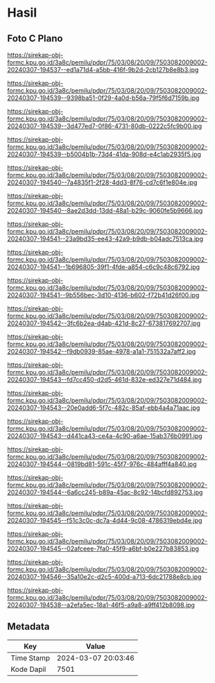 # Hasil

## Foto C Plano

https://sirekap-obj-formc.kpu.go.id/3a8c/pemilu/pdpr/75/03/08/20/09/7503082009002-20240307-194537--ed1a71d4-a5bb-416f-9b2d-2cb127b8e8b3.jpg

https://sirekap-obj-formc.kpu.go.id/3a8c/pemilu/pdpr/75/03/08/20/09/7503082009002-20240307-194539--9398ba51-0f29-4a0d-b56a-79f5f6d7159b.jpg

https://sirekap-obj-formc.kpu.go.id/3a8c/pemilu/pdpr/75/03/08/20/09/7503082009002-20240307-194539--3d477ed7-0f86-4731-80db-0222c5fc9b00.jpg

https://sirekap-obj-formc.kpu.go.id/3a8c/pemilu/pdpr/75/03/08/20/09/7503082009002-20240307-194539--b5004b1b-73d4-41da-908d-e4c1ab2935f5.jpg

https://sirekap-obj-formc.kpu.go.id/3a8c/pemilu/pdpr/75/03/08/20/09/7503082009002-20240307-194540--7a4835f1-2f28-4dd3-8f76-cd7c6f1e804e.jpg

https://sirekap-obj-formc.kpu.go.id/3a8c/pemilu/pdpr/75/03/08/20/09/7503082009002-20240307-194540--8ae2d3dd-13dd-48a1-b29c-9060fe5b9666.jpg

https://sirekap-obj-formc.kpu.go.id/3a8c/pemilu/pdpr/75/03/08/20/09/7503082009002-20240307-194541--23a9bd35-ee43-42a9-b9db-b04adc7513ca.jpg

https://sirekap-obj-formc.kpu.go.id/3a8c/pemilu/pdpr/75/03/08/20/09/7503082009002-20240307-194541--1b696805-39f1-4fde-a854-c6c9c48c6792.jpg

https://sirekap-obj-formc.kpu.go.id/3a8c/pemilu/pdpr/75/03/08/20/09/7503082009002-20240307-194541--9b556bec-3d10-4136-b602-f72b41d26f00.jpg

https://sirekap-obj-formc.kpu.go.id/3a8c/pemilu/pdpr/75/03/08/20/09/7503082009002-20240307-194542--3fc6b2ea-d4ab-421d-8c27-673817692707.jpg

https://sirekap-obj-formc.kpu.go.id/3a8c/pemilu/pdpr/75/03/08/20/09/7503082009002-20240307-194542--f9db0939-85ae-4978-a1a1-751532a7aff2.jpg

https://sirekap-obj-formc.kpu.go.id/3a8c/pemilu/pdpr/75/03/08/20/09/7503082009002-20240307-194543--fd7cc450-d2d5-461d-832e-ed327e71d484.jpg

https://sirekap-obj-formc.kpu.go.id/3a8c/pemilu/pdpr/75/03/08/20/09/7503082009002-20240307-194543--20e0add6-5f7c-482c-85af-ebb4a4a71aac.jpg

https://sirekap-obj-formc.kpu.go.id/3a8c/pemilu/pdpr/75/03/08/20/09/7503082009002-20240307-194543--d441ca43-ce4a-4c90-a6ae-15ab376b0991.jpg

https://sirekap-obj-formc.kpu.go.id/3a8c/pemilu/pdpr/75/03/08/20/09/7503082009002-20240307-194544--0819bd81-591c-45f7-976c-484afff4a840.jpg

https://sirekap-obj-formc.kpu.go.id/3a8c/pemilu/pdpr/75/03/08/20/09/7503082009002-20240307-194544--6a6cc245-b89a-45ac-8c92-14bcfd892753.jpg

https://sirekap-obj-formc.kpu.go.id/3a8c/pemilu/pdpr/75/03/08/20/09/7503082009002-20240307-194545--f51c3c0c-dc7a-4d44-9c08-4786319ebd4e.jpg

https://sirekap-obj-formc.kpu.go.id/3a8c/pemilu/pdpr/75/03/08/20/09/7503082009002-20240307-194545--02afceee-7fa0-45f9-a6bf-b0e227b83853.jpg

https://sirekap-obj-formc.kpu.go.id/3a8c/pemilu/pdpr/75/03/08/20/09/7503082009002-20240307-194546--35a10e2c-d2c5-400d-a713-6dc21788e8cb.jpg

https://sirekap-obj-formc.kpu.go.id/3a8c/pemilu/pdpr/75/03/08/20/09/7503082009002-20240307-194538--a2efa5ec-18a1-46f5-a9a8-a9ff412b8098.jpg


## Metadata

| Key        | Value               |
| ---------- | ------------------- |
| Time Stamp | 2024-03-07 20:03:46 |
| Kode Dapil | 7501                |



